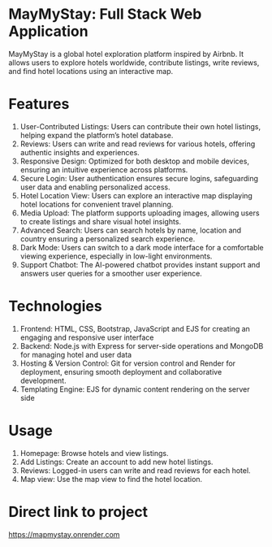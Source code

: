 # MayMyStay: Full Stack Web Application
MayMyStay is a global hotel exploration platform inspired by Airbnb. It allows users to explore hotels worldwide, contribute listings, write reviews, and find hotel locations using an interactive map.

# Features
1. User-Contributed Listings: Users can contribute their own hotel listings, helping expand the platform’s hotel
database.
2. Reviews: Users can write and read reviews for various hotels, offering authentic insights and
experiences.
3. Responsive Design: Optimized for both desktop and mobile devices, ensuring an intuitive experience across
platforms.
4. Secure Login: User authentication ensures secure logins, safeguarding user data and enabling
personalized access.
5. Hotel Location View: Users can explore an interactive map displaying hotel locations for convenient travel
planning.
6. Media Upload: The platform supports uploading images, allowing users to create listings and share
visual hotel insights.
7. Advanced Search: Users can search hotels by name, location and country ensuring a personalized search experience.
8. Dark Mode: Users can switch to a dark mode interface for a comfortable viewing experience,
especially in low-light environments.
9. Support Chatbot: The AI-powered chatbot provides instant support and answers user queries for a smoother user experience.

# Technologies
1. Frontend: HTML, CSS, Bootstrap, JavaScript and EJS for creating an engaging and
responsive user interface
2. Backend: Node.js with Express for server-side operations and MongoDB for
managing hotel and user data
3. Hosting & Version Control: Git for version control and Render for deployment,
ensuring smooth deployment and collaborative development.
4. Templating Engine: EJS for dynamic content rendering on the server side 

# Usage
1. Homepage: Browse hotels and view listings.
2. Add Listings: Create an account to add new hotel listings.
3. Reviews: Logged-in users can write and read reviews for each hotel.
4. Map view: Use the map view to find the hotel location.

# Direct link to project
https://mapmystay.onrender.com
